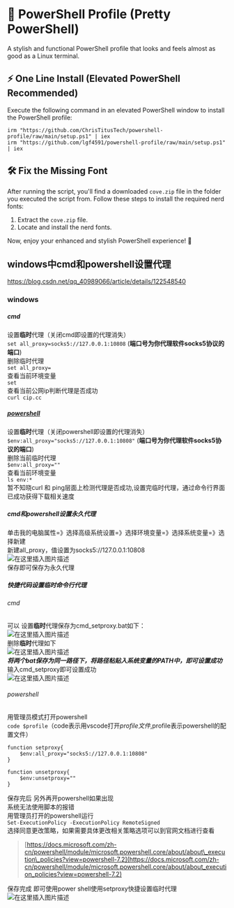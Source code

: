 # 🎨 PowerShell Profile (Pretty PowerShell)

A stylish and functional PowerShell profile that looks and feels almost as good as a Linux terminal.

## ⚡ One Line Install (Elevated PowerShell Recommended)

Execute the following command in an elevated PowerShell window to install the PowerShell profile:

```
irm "https://github.com/ChrisTitusTech/powershell-profile/raw/main/setup.ps1" | iex
irm "https://github.com/lgf4591/powershell-profile/raw/main/setup.ps1" | iex
```

## 🛠️ Fix the Missing Font

After running the script, you'll find a downloaded `cove.zip` file in the folder you executed the script from. Follow these steps to install the required nerd fonts:

1. Extract the `cove.zip` file.
2. Locate and install the nerd fonts.

Now, enjoy your enhanced and stylish PowerShell experience! 🚀


## windows中cmd和powershell设置代理
https://blog.csdn.net/qq_40989066/article/details/122548540


### windows

##### cmd

设置**临时**代理（关闭cmd即设置的代理消失）  
`set all_proxy=socks5://127.0.0.1:10808` (**端口号为你代理软件socks5协议的端口**)  
删除临时代理  
`set all_proxy=`  
查看当前环境变量  
`set`  
查看当前公网ip判断代理是否成功  
`curl cip.cc`

##### [powershell](https://so.csdn.net/so/search?q=powershell&spm=1001.2101.3001.7020)

设置**临时**代理（关闭powershell即设置的代理消失）  
`$env:all_proxy="socks5://127.0.0.1:10808"` (**端口号为你代理软件socks5协议的端口**)  
删除当前临时代理  
`$env:all_proxy=""`  
查看当前环境变量  
`ls env:*`  
暂不知晓curl 和 ping层面上检测代理是否成功,设置完临时代理，通过命令行界面已成功获得下载相关速度

##### cmd和powershell设置永久代理

单击我的电脑属性=》选择高级系统设置=》选择环境变量=》选择系统变量=》选择新建  
新建all\_proxy，值设置为socks5://127.0.0.1:10808  
![在这里插入图片描述](https://img-blog.csdnimg.cn/aedd8276003346039076529a11e58ab5.png)  
保存即可保存为永久代理

##### 快捷代码设置临时命令行代理

###### cmd

可以 设置**临时**代理保存为cmd\_setproxy.bat如下：  
![在这里插入图片描述](https://img-blog.csdnimg.cn/5d8ce807a9ab4e498286472e32965c61.png)  
删除**临时**代理如下  
![在这里插入图片描述](https://img-blog.csdnimg.cn/886aed55390848a18e9dde97d67bb9e8.png)  
_**将两个bat保存为同一路径下，将路径粘贴入系统变量的PATH中，即可设置成功**_  
输入cmd\_setproxy即可设置成功  
![在这里插入图片描述](https://img-blog.csdnimg.cn/d150b6a21a47452fb44589f61c08fb70.png?x-oss-process=image/watermark,type_d3F5LXplbmhlaQ,shadow_50,text_Q1NETiBA5rWu6ICM5LiN5a6e,size_20,color_FFFFFF,t_70,g_se,x_16)

###### powershell

用管理员模式打开powershell  
`code $profile`（code表示用vscode打开$profile文件,$profile表示powershell的配置文件）

```
function setproxy{
    $env:all_proxy="socks5://127.0.0.1:10808"
}

function unsetproxy{
    $env:unsetproxy=""
}
```

保存完后 另外再开powershell如果出现  
系统无法使用脚本的报错  
用管理员打开的powershell运行  
`Set-ExecutionPolicy -ExecutionPolicy RemoteSigned`  
选择同意更改策略，如果需要具体更改相关策略选项可以到官网文档进行查看

> [https://docs.microsoft.com/zh-cn/powershell/module/microsoft.powershell.core/about/about\_execution\_policies?view=powershell-7.2](https://docs.microsoft.com/zh-cn/powershell/module/microsoft.powershell.core/about/about_execution_policies?view=powershell-7.2)

保存完成 即可使用power shell使用setproxy快捷设置临时代理  
![在这里插入图片描述](https://img-blog.csdnimg.cn/2fc6a8e611cf4dd48e8fd91c4dc833f3.png)